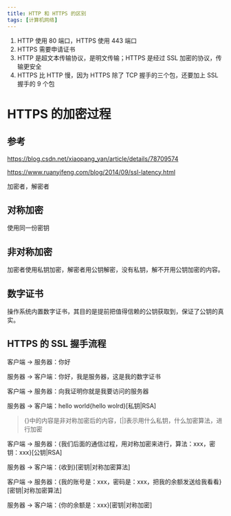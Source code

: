 ```yaml
---
title: HTTP 和 HTTPS 的区别
tags: [计算机网络]
---
```


1. HTTP 使用 80 端口，HTTPS 使用 443 端口
2. HTTPS 需要申请证书
3. HTTP 是超文本传输协议，是明文传输；HTTPS 是经过 SSL 加密的协议，传输更安全
4. HTTPS 比 HTTP 慢，因为 HTTPS 除了 TCP 握手的三个包，还要加上 SSL 握手的 9 个包

# HTTPS 的加密过程

## 参考

https://blog.csdn.net/xiaopang_yan/article/details/78709574

https://www.ruanyifeng.com/blog/2014/09/ssl-latency.html

加密者，解密者

## 对称加密

使用同一份密钥

## 非对称加密

加密者使用私钥加密，解密者用公钥解密，没有私钥，解不开用公钥加密的内容。

## 数字证书

操作系统内置数字证书，其目的是提前把值得信赖的公钥获取到，保证了公钥的真实。

## HTTPS 的 SSL 握手流程

客户端 → 服务器：你好

服务器 → 客户端：你好，我是服务器，这是我的数字证书

客户端 → 服务器：向我证明你就是我要访问的服务器

服务器 → 客户端：hello world{hello wolrd}[私钥|RSA]

> {}中的内容是非对称加密后的内容，[|]表示用什么私钥，什么加密算法，进行加密

客户端 → 服务器：{我们后面的通信过程，用对称加密来进行，算法：xxx，密钥：xxx}[公钥|RSA]

服务器 → 客户端：{收到}[密钥|对称加密算法]

客户端 → 服务器：{我的账号是：xxx，密码是：xxx，把我的余额发送给我看看}[密钥|对称加密算法]

服务器 → 客户端：{你的余额是：xxx}[密钥|对称加密]
